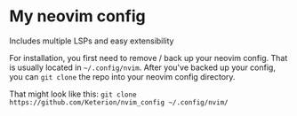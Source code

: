 # My neovim config
Includes multiple LSPs and easy extensibility

For installation, you first need to remove / back up your neovim config. That is usually located in `~/.config/nvim`. 
After you've backed up your config, you can `git clone` the repo into your neovim config directory.


That might look like this: `git clone https://github.com/Keterion/nvim_config ~/.config/nvim/`
